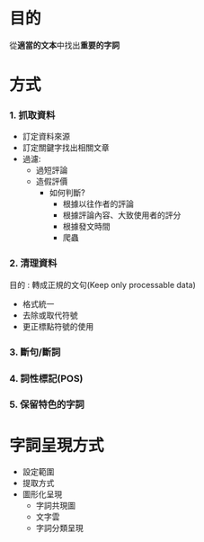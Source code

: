 # 目的
從**適當的文本**中找出**重要的字詞**

# 方式
### 1.  抓取資料
- 訂定資料來源
- 訂定關鍵字找出相關文章
- 過濾:
	- 過短評論
	- 造假評價
		- 如何判斷?
			- 根據以往作者的評論
			- 根據評論內容、大致使用者的評分
			- 根據發文時間
			- 爬蟲
### 2.  清理資料
目的 : 轉成正規的文句(Keep only processable data)
- 格式統一
- 去除或取代符號
- 更正標點符號的使用
### 3.  斷句/斷詞

### 4.  詞性標記(POS)

### 5.  保留特色的字詞

# 字詞呈現方式
- 設定範圍
- 提取方式
- 圖形化呈現
	- 字詞共現圖
	- 文字雲
	- 字詞分類呈現